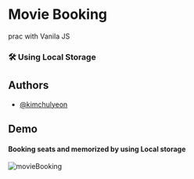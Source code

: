 
# Movie Booking

prac with Vanila JS 

### 🛠  Using Local Storage


## Authors

- [@kimchulyeon](https://github.com/kimchulyeon?tab=repositories)


## Demo

#### Booking seats and memorized by using Local storage

![movieBooking](https://user-images.githubusercontent.com/86825214/158068175-3a41abb9-013c-46cf-9f17-3d228c28a884.gif)
